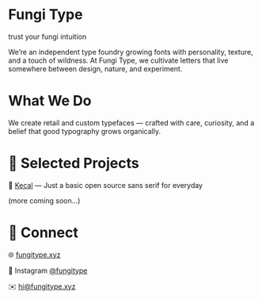 # Fungi Type

trust your fungi intuition

We’re an independent type foundry growing fonts with personality, texture, and a touch of wildness.
At Fungi Type, we cultivate letters that live somewhere between design, nature, and experiment.

# What We Do

We create retail and custom typefaces — crafted with care, curiosity, and a belief that good typography grows organically.

# 🍄 Selected Projects

🔡 [Kecal](https://github.com/FungiType/Kecal) — Just a basic open source sans serif for everyday

(more coming soon...)

# 🌱 Connect

🌐 [fungitype.xyz](https://fungitype.xyz)

📸 Instagram [@fungitype](https://www.instagram.com/fungitype)

✉️ hi@fungitype.xyz
